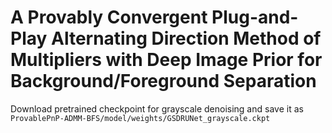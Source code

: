 # A Provably Convergent Plug-and-Play Alternating Direction Method of Multipliers with Deep Image Prior for Background/Foreground Separation

Download pretrained checkpoint [](https://plmbox.math.cnrs.fr/f/04318d36824443a6bf8d/?dl=1) for grayscale denoising and save it as `ProvablePnP-ADMM-BFS/model/weights/GSDRUNet_grayscale.ckpt`

